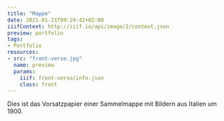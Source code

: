 ```yaml
---
title: "Mappe"
date: 2021-01-21T09:29:42+02:00
iiifContext: http://iiif.io/api/image/2/context.json
preview: portfolio
tags:
- Portfolio
resources:
- src: "front-verso.jpg"
  name: preview
  params:
    iiif: front-verso/info.json
    class: front
---
```

Dies ist das Vorsatzpapier einer Sammelmappe mit Bildern aus Italien um 1900.
